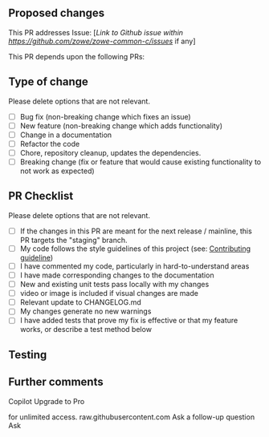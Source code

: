<!-- Thank you for submitting a PR to Zowe! To help us understand, test, and give feedback on your code, please fill in the details below. -->

## Proposed changes
<!-- Describe the big picture of your changes here to communicate to the maintainers why we should accept this pull request. If it fixes a bug or resolves a feature request, be sure to link to that issue. -->

This PR addresses Issue: [*Link to Github issue within https://github.com/zowe/zowe-common-c/issues* if any]

This PR depends upon the following PRs:

## Type of change
Please delete options that are not relevant.
- [ ] Bug fix (non-breaking change which fixes an issue)
- [ ] New feature (non-breaking change which adds functionality)
- [ ] Change in a documentation
- [ ] Refactor the code 
- [ ] Chore, repository cleanup, updates the dependencies.
- [ ] Breaking change (fix or feature that would cause existing functionality to not work as expected)

## PR Checklist
Please delete options that are not relevant.
- [ ] If the changes in this PR are meant for the next release / mainline, this PR targets the "staging" branch.
- [ ] My code follows the style guidelines of this project (see: [Contributing guideline](https://github.com/zowe/zss/blob/v2.x/master/CONTRIBUTING.md))
- [ ] I have commented my code, particularly in hard-to-understand areas
- [ ] I have made corresponding changes to the documentation
- [ ] New and existing unit tests pass locally with my changes
- [ ] video or image is included if visual changes are made
- [ ] Relevant update to CHANGELOG.md
- [ ] My changes generate no new warnings
- [ ] I have added tests that prove my fix is effective or that my feature works, or describe a test method below

## Testing
<!-- Describe how this code should be tested. I've you've added an automated or unit test, then describe how to run it. Otherwise, describe how you have tested it and how others should test it. -->

## Further comments
<!-- If this is a relatively large or complex change, kick off the discussion by explaining why you chose the solution you did and what alternatives you considered, or if there are follow-up tasks and TODOs etc... -->
Copilot
Upgrade to Pro
 
for unlimited access.
raw.githubusercontent.com
Ask a follow-up question
Ask
